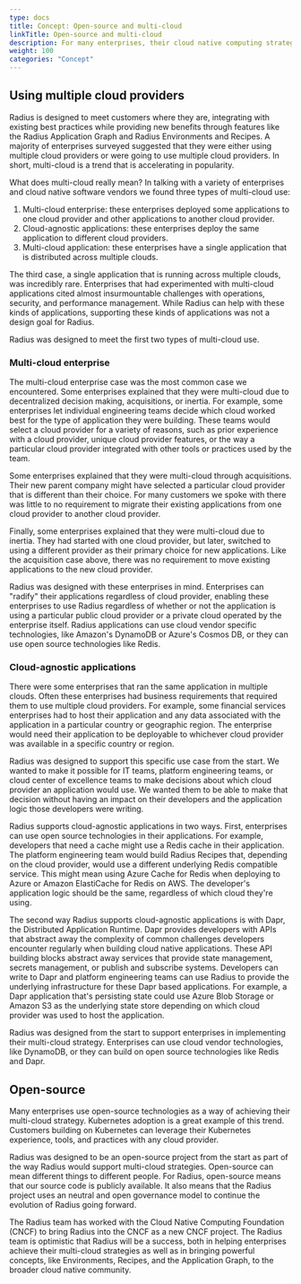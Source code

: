 ```yaml
---
type: docs
title: Concept: Open-source and multi-cloud  
linkTitle: Open-source and multi-cloud
description: For many enterprises, their cloud native computing strategy involves using multiple cloud providers. Open source projects, like Kubernetes, help ensure these enterprises achieve their strategy. As a result, Radius was designed to be open-source and multi-cloud from the start. 
weight: 100
categories: "Concept"
---
```


## Using multiple cloud providers

Radius is designed to meet customers where they are, integrating with existing best practices while providing new benefits through features like the Radius Application Graph and Radius Environments and Recipes. A majority of enterprises surveyed suggested that they were either using multiple cloud providers or were going to use multiple cloud providers. In short, multi-cloud is a trend that is accelerating in popularity.

What does multi-cloud really mean? In talking with a variety of enterprises and cloud native software vendors we found three types of multi-cloud use:

1. Multi-cloud enterprise: these enterprises deployed some applications to one cloud provider and other applications to another cloud provider.
1. Cloud-agnostic applications: these enterprises deploy the same application to different cloud providers.
1. Multi-cloud application: these enterprises have a single application that is distributed across multiple clouds.

The third case, a single application that is running across multiple clouds, was incredibly rare. Enterprises that had experimented with multi-cloud applications cited almost insurmountable challenges with operations, security, and performance management. While Radius can help with these kinds of applications, supporting these kinds of applications was not a design goal for Radius.

Radius was designed to meet the first two types of multi-cloud use.

### Multi-cloud enterprise
The multi-cloud enterprise case was the most common case we encountered. Some enterprises explained that they were multi-cloud due to decentralized decision making, acquisitions, or inertia. For example, some enterprises let individual engineering teams decide which cloud worked best for the type of application they were building. These teams would select a cloud provider for a variety of reasons, such as prior experience with a cloud provider, unique cloud provider features, or the way a particular cloud provider integrated with other tools or practices used by the team.

Some enterprises explained that they were multi-cloud through acquisitions. Their new parent company might have selected a particular cloud provider that is different than their choice. For many customers we spoke with there was little to no requirement to migrate their existing applications from one cloud provider to another cloud provider.

Finally, some enterprises explained that they were multi-cloud due to inertia. They had started with one cloud provider, but later, switched to using a different provider as their primary choice for new applications. Like the acquisition case above, there was no requirement to move existing applications to the new cloud provider. 

Radius was designed with these enterprises in mind. Enterprises can "radify" their applications regardless of cloud provider, enabling these enterprises to use Radius regardless of whether or not the application is using a particular public cloud provider or a private cloud operated by the enterprise itself. Radius applications can use cloud vendor specific technologies, like Amazon's DynamoDB or Azure's Cosmos DB, or they can use open source technologies like Redis. 

### Cloud-agnostic applications
There were some enterprises that ran the same application in multiple clouds. Often these enterprises had business requirements that required them to use multiple cloud providers. For example, some financial services enterprises had to host their application and any data associated with the application in a particular country or geographic region. The enterprise would need their application to be deployable to whichever cloud provider was available in a specific country or region.

Radius was designed to support this specific use case from the start. We wanted to make it possible for IT teams, platform engineering teams, or cloud center of excellence teams to make decisions about which cloud provider an application would use. We wanted them to be able to make that decision without having an impact on their developers and the application logic those developers were writing. 

Radius supports cloud-agnostic applications in two ways. First, enterprises can use open source technologies in their applications. For example, developers that need a cache might use a Redis cache in their application. The platform engineering team would build Radius Recipes that, depending on the cloud provider, would use a different underlying Redis compatible service. This might mean using Azure Cache for Redis when deploying to Azure or Amazon ElastiCache for Redis on AWS. The developer's application logic should be the same, regardless of which cloud they're using.

The second way Radius supports cloud-agnostic applications is with Dapr, the Distributed Application Runtime. Dapr provides developers with APIs that abstract away the complexity of common challenges developers encounter regularly when building cloud native applications. These API building blocks abstract away services that provide state management, secrets management, or publish and subscribe systems. Developers can write to Dapr and platform engineering teams can use Radius to provide the underlying infrastructure for these Dapr based applications. For example, a Dapr application that's persisting state could use Azure Blob Storage or Amazon S3 as the underlying state store depending on which cloud provider was used to host the application.

Radius was designed from the start to support enterprises in implementing their multi-cloud strategy. Enterprises can use cloud vendor technologies, like DynamoDB, or they can build on open source technologies like Redis and Dapr.

## Open-source
Many enterprises use open-source technologies as a way of achieving their multi-cloud strategy. Kubernetes adoption is a great example of this trend. Customers building on Kubernetes can leverage their Kubernetes experience, tools, and practices with any cloud provider. 

Radius was designed to be an open-source project from the start as part of the way Radius would support multi-cloud strategies. Open-source can mean different things to different people. For Radius, open-source means that our source code is publicly available. It also means that the Radius project uses an neutral and open governance model to continue the evolution of Radius going forward. 

The Radius team has worked with the Cloud Native Computing Foundation (CNCF) to bring Radius into the CNCF as a new CNCF project. The Radius team is optimistic that Radius will be a success, both in helping enterprises achieve their multi-cloud strategies as well as in bringing powerful concepts, like Environments, Recipes, and the Application Graph, to the broader cloud native community.
